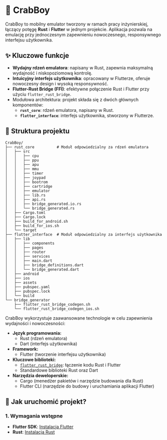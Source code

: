 # 🦀 CrabBoy

CrabBoy to mobilny emulator tworzony w ramach pracy inżynierskiej, łączący potęgę **Rust** i **Flutter** w jednym projekcie. Aplikacja pozwala na emulację przy jednoczesnym zapewnieniu nowoczesnego, responsywnego interfejsu użytkownika.

## ✨ Kluczowe funkcje

- **Wydajny rdzeń emulatora**: napisany w Rust, zapewnia maksymalną wydajność i niskopoziomową kontrolę.
- **Intuicyjny interfejs użytkownika**: opracowany w Flutterze, oferuje nowoczesny design i wysoką responsywność.
- **Flutter-Rust Bridge (FFI)**: efektywne połączenie Rust i Flutter przy użyciu `flutter_rust_bridge`.
- Modułowa architektura: projekt składa się z dwóch głównych komponentów:
  - **`rust_core`**: rdzeń emulatora, napisany w Rust.
  - **`flutter_interface`**: interfejs użytkownika, stworzony w Flutterze.

## 📁 Struktura projektu

```
CrabBoy/
├── rust_core          # Moduł odpowiedzialny za rdzeń emulatora
│   ├── src
│   │   ├── cpu
│   │   ├── ppu
│   │   ├── apu
│   │   ├── mmu
│   │   ├── timer
│   │   ├── joypad
│   │   ├── bootrom
│   │   ├── cartridge
│   │   ├── emulator
│   │   ├── lib.rs
│   │   ├── api.rs
│   │   ├── bridge_generated.io.rs
│   │   └── bridge_generated.rs
│   ├── Cargo.toml
│   ├── Cargo.lock
│   ├── build_for_android.sh
│   ├── build_for_ios.sh
│   └── target
├── flutter_interface  # Moduł odpowiedzialny za interfejs użytkownika
│   ├── lib
│   │   ├── components
│   │   ├── pages
│   │   ├── router
│   │   ├── services
│   │   ├── main.dart
│   │   ├── bridge_definitions.dart
│   │   └── bridge_generated.dart
│   ├── android
│   ├── ios
│   ├── assets
│   ├── pubspec.yaml
│   ├── pubspec.lock
│   └── build
└── bridge_generator
    ├── flutter_rust_bridge_codegen.sh
    └── flutter_rust_bridge_codegen_ios.sh
```

CrabBoy wykorzystuje zaawansowane technologie w celu zapewnienia wydajności i nowoczesności:

- **Język programowania:**
  - Rust (rdzeń emulatora)
  - Dart (interfejs użytkownika)
- **Framework:**
  - Flutter (tworzenie interfejsu użytkownika)
- **Kluczowe biblioteki:**
  - [`flutter_rust_bridge`](https://github.com/fzyzcjy/flutter_rust_bridge): łączenie kodu Rust i Flutter
  - Standardowe biblioteki Rust oraz Dart
- **Narzędzia deweloperskie:**
  - Cargo (menedżer pakietów i narzędzie budowania dla Rust)
  - Flutter CLI (narzędzie do budowy i uruchamiania aplikacji Flutter)

## 🔧 Jak uruchomić projekt?

### 1. Wymagania wstępne

- **Flutter SDK**: [Instalacja Flutter](https://flutter.dev/docs/get-started/install)
- **Rust**: [Instalacja Rust](https://www.rust-lang.org/tools/install)
